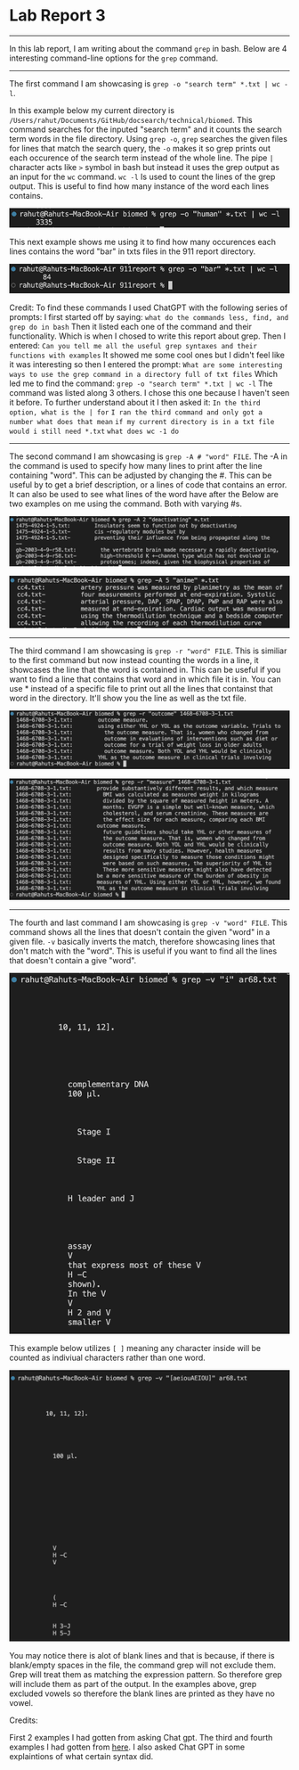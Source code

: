 # Lab Report 3
---

In this lab report, I am writing about the command `grep` in bash. Below are 4 interesting command-line options for the `grep` command.

---

The first command I am showcasing is `grep -o "search term" *.txt | wc -l`. 

In this example below my current directory is `/Users/rahut/Documents/GitHub/docsearch/technical/biomed`. This command searches for the inputed "search term" and it counts the search term words in the file directory. Using `grep -o`, `grep` searches the given files for lines that match the search query, the `-o` makes it so grep prints out each occurence of the search term instead of the whole line. The pipe `|` character acts like `>` symbol in bash but instead it uses the grep output as an input for the `wc` command. `wc -l` Is used to count the lines of the grep output. This is useful to find how many instance of the word each lines contains.

![img1](labss1.png)

This next example shows me using it to find how many occurences each lines contains the word "bar" in txts files in the 911 report directory.

![img2](lab3ss2.png)

Credit: To find these commands I used ChatGPT with the following series of prompts:
I first started off by saying:
`what do the commands less, find, and grep do in bash`
Then it listed each one of the command and their functionality. Which is when I chosed to write this report about grep.
Then I entered: `Can you tell me all the useful grep syntaxes and their functions with examples`
It showed me some cool ones but I didn't feel like it was interesting so then I entered the prompt: `What are some interesting ways to use the grep command in a directory full of txt files`
Which led me to find the command:
`grep -o "search term" *.txt | wc -l`
The command was listed along 3 others. I chose this one because I haven't seen it before.
To further understand about it I then asked it:
`In the third option, what is the | for`
`I ran the third command and only got a number what does that mean`
`if my current directory is in a txt file would i still need *.txt`
`what does wc -1 do`

---

The second command I am showcasing is `grep -A # "word" FILE`. The -A in the command is used to specify how many lines to print after the line containing "word". This can be adjusted by changing the #. This can be useful by to get a brief description, or a lines of code that contains an error. It can also be used to see what lines of the word have after the Below are two examples on me using the command. Both with varying #s.

![img3](lab3ss3.png)

![img4](lab3ss4.png)

---

The third command I am showcasing is `grep -r "word" FILE`. This is similiar to the first command but now instead counting the words in a line, it showcases the line that the word is contained in. This can be useful if you want to find a line that contains that word and in which file it is in. You can use * instead of a specific file to print out all the lines that containst that word in the directory. It'll show you the line as well as the txt file.

![img5](lab3ss5.png)

![img6](lab3ss6.png)

---

The fourth and last command I am showcasing is `grep -v "word" FILE`. This command shows all the lines that doesn't contain the given "word" in a given file. `-v` basically inverts the match, therefore showcasing lines that don't match with the "word". This is useful if you want to find all the lines that doesn't contain a give "word". 

![img7](lab3ss7.png)

This example below utilizes `[ ]` meaning any character inside will be counted as indiviual characters rather than one word.

![img8](lab3ss8.png)

You may notice there is alot of blank lines and that is because, if there is blank/empty spaces in the file, the command grep will not exclude them. Grep will treat them as matching the expression pattern. So therefore grep will include them as part of the output. In the examples above, grep excluded vowels so therefore the blank lines are printed as they have no vowel.

Credits:

First 2 examples I had gotten from asking Chat gpt. The third and fourth examples I had gotten from [here](https://www.thegeekstuff.com/2009/03/15-practical-unix-grep-command-examples/). I also asked Chat GPT in some explaintions of what certain syntax did.
